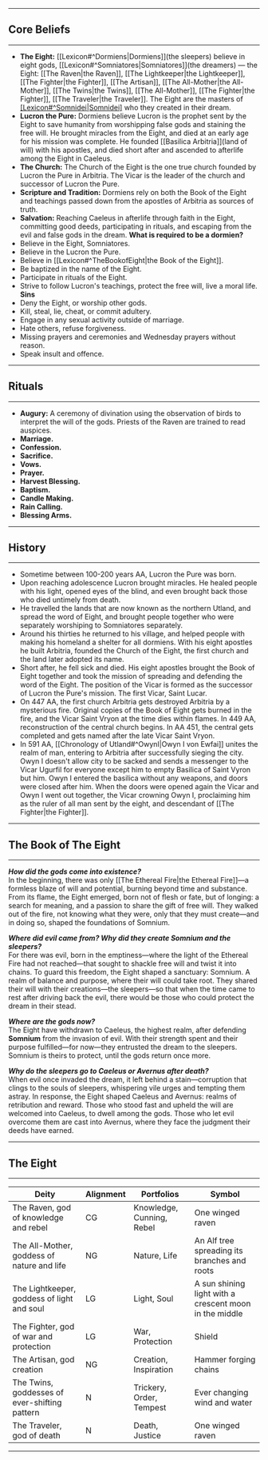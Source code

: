 <hr style="margin: 0;">

## Core Beliefs
<hr style="margin: 0;">

- **The Eight:** [[Lexicon#^Dormiens|Dormiens]](the sleepers) believe in eight gods, [[Lexicon#^Somniatores|Somniatores]](the dreamers) — the Eight: [[The Raven|the Raven]], [[The Lightkeeper|the Lightkeeper]], [[The Fighter|the Fighter]], [[The Artisan]], [[The All-Mother|the All-Mother]], [[The Twins|the Twins]], [[The All-Mother]], [[The Fighter|the Fighter]], [[The Traveler|the Traveler]]. The Eight are the masters of [[Lexicon#^Somnidei|Somnidei]](lesser-gods) who they created in their dream. 
- **Lucron the Pure:** Dormiens believe Lucron is the prophet sent by the Eight to save humanity from worshipping false gods and staining the free will. He brought miracles from the Eight, and died at an early age for his mission was complete. He founded [[Basilica Arbitria]](land of will) with his apostles, and died short after and ascended to afterlife among the Eight in Caeleus.
- **The Church:** The Church of the Eight is the one true church founded by Lucron the Pure in Arbitria. The Vicar is the leader of the church and successor of Lucron the Pure.
- **Scripture and Tradition:** Dormiens rely on both the Book of the Eight and teachings passed down from the apostles of Arbitria as sources of truth.
- **Salvation:** Reaching Caeleus in afterlife through faith in the Eight, committing good deeds, participating in rituals, and escaping from the evil and false gods in the dream.
**What is required to be a dormien?**
- Believe in the Eight, Somniatores. 
- Believe in the Lucron the Pure.
- Believe in [[Lexicon#^TheBookofEight|the Book of the Eight]].
- Be baptized in the name of the Eight.
- Participate in rituals of the Eight.
- Strive to follow Lucron's teachings, protect the free will, live a moral life.
**Sins**
- Deny the Eight, or worship other gods.
- Kill, steal, lie, cheat, or commit adultery.
- Engage in any sexual activity outside of marriage.
- Hate others, refuse forgiveness.
- Missing prayers and ceremonies and Wednesday prayers without reason.
- Speak insult and offence.

<hr style="margin: 0;">

## Rituals
<hr style="margin: 0;">

- **Augury:** A ceremony of divination using the observation of birds to interpret the will of the gods. Priests of the Raven are trained to read auspices.
- **Marriage.**
- **Confession.**
- **Sacrifice.**
- **Vows.**
- **Prayer.**
- **Harvest Blessing.**
- **Baptism.**
- **Candle Making.**
- **Rain Calling.**
- **Blessing Arms.**

<hr style="margin: 0;">

## History
<hr style="margin: 0;">

- Sometime between 100-200 years AA, Lucron the Pure was born.
- Upon reaching adolescence Lucron brought miracles. He healed people with his light, opened eyes of the blind, and even brought back those who died untimely from death.
- He travelled the lands that are now known as the northern Utland, and spread the word of Eight, and brought people together who were separately worshiping to Somniatores separately.
- Around his thirties he returned to his village, and helped people with making his homeland a shelter for all dormiens. With his eight apostles he built Arbitria, founded the Church of the Eight, the first church and the land later adopted its name.
- Short after, he fell sick and died. His eight apostles brought the Book of Eight together and took the mission of spreading and defending the word of the Eight. The position of the Vicar is formed as the successor of Lucron the Pure's mission. The first Vicar, Saint Lucar.
- On 447 AA, the first church Arbitria gets destroyed Arbitria by a mysterious fire. Original copies of the Book of Eight gets burned in the fire, and the Vicar Saint Vryon at the time dies within flames. In 449 AA, reconstruction of the central church begins. In AA 451, the central gets completed and gets named after the late Vicar Saint Vryon.
- In 591 AA, [[Chronology of Utland#^OwynI|Owyn I von Ewfai]] unites the realm of man, entering to Arbitria after successfully sieging the city. Owyn I doesn't allow city to be sacked and sends a messenger to the Vicar Ugurfil for everyone except him to empty Basilica of Saint Vyron but him. Owyn I entered the basilica without any weapons, and doors were closed after him. When the doors were opened again the Vicar and Owyn I went out together, the Vicar crowning Owyn I, proclaiming him as the ruler of all man sent by the eight, and descendant of [[The Fighter|the Fighter]].

<hr style="margin: 0;">

## The Book of The Eight
<hr style="margin: 0;">

**_How did the gods come into existence?_**  
In the beginning, there was only [[The Ethereal Fire|the Ethereal Fire]]—a formless blaze of will and potential, burning beyond time and substance. From its flame, the Eight emerged, born not of flesh or fate, but of longing: a search for meaning, and a passion to share the gift of free will. They walked out of the fire, not knowing what they were, only that they must create—and in doing so, shaped the foundations of Somnium.

**_Where did evil came from? Why did they create Somnium and the sleepers?_**  
For there was evil, born in the emptiness—where the light of the Ethereal Fire had not reached—that sought to shackle free will and twist it into chains. To guard this freedom, the Eight shaped a sanctuary: Somnium. A realm of balance and purpose, where their will could take root. They shared their will with their creations—the sleepers—so that when the time came to rest after driving back the evil, there would be those who could protect the dream in their stead.

**_Where are the gods now?_**  
The Eight have withdrawn to Caeleus, the highest realm, after defending **Somnium** from the invasion of evil. With their strength spent and their purpose fulfilled—for now—they entrusted the dream to the sleepers. Somnium is theirs to protect, until the gods return once more.

**_Why do the sleepers go to Caeleus or Avernus after death?_**  
When evil once invaded the dream, it left behind a stain—corruption that clings to the souls of sleepers, whispering vile urges and tempting them astray. In response, the Eight shaped Caeleus and Avernus: realms of retribution and reward. Those who stood fast and upheld the will are welcomed into Caeleus, to dwell among the gods. Those who let evil overcome them are cast into Avernus, where they face the judgment their deeds have earned.
<hr style="margin: 0;">

## The Eight
<hr style="margin: 0;">

| Deity                                         | Alignment | Portfolios                | Symbol                                                 |
| --------------------------------------------- | --------- | ------------------------- | ------------------------------------------------------ |
| The Raven, god of knowledge and rebel         | CG        | Knowledge, Cunning, Rebel | One winged raven                                       |
| The All-Mother, goddess of nature and life    | NG        | Nature, Life              | An Alf tree spreading its branches and roots           |
| The Lightkeeper, goddess of light and soul    | LG        | Light, Soul               | A sun shining light with a crescent moon in the middle |
| The Fighter, god of war and protection        | LG        | War, Protection           | Shield                                                 |
| The Artisan, god creation                     | NG        | Creation, Inspiration     | Hammer forging chains                                  |
| The Twins, goddesses of ever-shifting pattern | N         | Trickery, Order, Tempest  | Ever changing wind and water                           |
| The Traveler, god of death                    | N         | Death, Justice            | One winged raven                                       |
<hr style="margin: 0;">